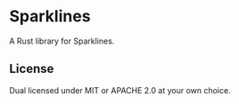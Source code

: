 # Sparklines 

A Rust library for Sparklines.


## License
Dual licensed under MIT or APACHE 2.0 at your own choice.